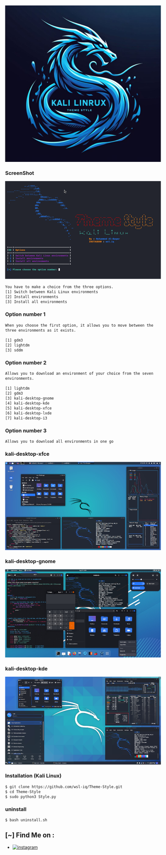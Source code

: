 ![Logo](image/logo.jpeg)

### ScreenShot


![Logo](image/ThemeStyleIMAGE.png)


```
You have to make a choice from the three options.
[1] Switch between Kali Linux environments
[2] Install environments
[3] Install all environments
```

### Option number 1
```
When you choose the first option, it allows you to move between the three environments as it exists.

[1] gdm3
[2] lightdm
[3] sddm

```

### Option number 2
```
Allows you to download an environment of your choice from the seven environments.

[1] lightdm
[2] gdm3
[3] kali-desktop-gnome
[4] kali-desktop-kde
[5] kali-desktop-xfce
[6] kali-desktop-lxde
[7] kali-desktop-i3

```

### Option number 3
```
Allows you to download all environments in one go

```

### kali-desktop-xfce


![Logo](image/kali-desktop-xfce.jpg)


### kali-desktop-gnome


![Logo](image/kali-desktop-gnome.jpg)

### kali-desktop-kde


![Logo](image/kali-desktop-kde.jpg)




### Installation (Kali Linux)

```
$ git clone https://github.com/wsl-iq/Theme-Style.git
$ cd Theme-Style
$ sudo python3 Style.py
```

### uninstall
```
$ bash uninstall.sh
```



## [~] Find Me on :
- [![instagram](https://img.shields.io/badge/Instagram-wsl.iq-green?style=for-the-badge&logo=instagram)](https://instagram.com/wsl.iq)


